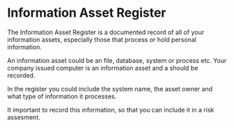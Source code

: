 # Information Asset Register

The Information Asset Register is a documented record of all of your information assets, especially those that process or hold personal information.

An information asset could be an file, database, system or process etc. Your company issued computer is an information asset and a should be recorded.

In the register you could include the system name, the asset owner and what type of information it processes.

It important to record this information, so that you can include it in a risk assesment.

